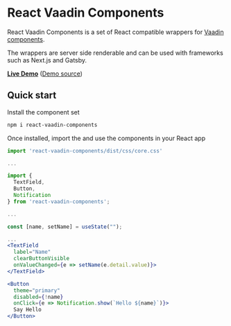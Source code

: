 # React Vaadin Components

React Vaadin Components is a set of React compatible wrappers for [Vaadin components](https://vaadin.com/docs/latest/components).

The wrappers are server side renderable and can be used with frameworks such as Next.js and Gatsby.

**[Live Demo](https://react-vaadin-components.vercel.app/)** ([Demo source](https://github.com/tomivirkki/react-vaadin-components/tree/master/examples/next))

## Quick start

Install the component set

```sh
npm i react-vaadin-components
```

Once installed, import the and use the components in your React app

```jsx
import 'react-vaadin-components/dist/css/core.css'

...

import {
  TextField,
  Button,
  Notification
} from 'react-vaadin-components';

...

const [name, setName] = useState("");

...
<TextField
  label="Name"
  clearButtonVisible
  onValueChanged={e => setName(e.detail.value)}>
</TextField>

<Button
  theme="primary"
  disabled={!name}
  onClick={e => Notification.show(`Hello ${name}`)}>
  Say Hello
</Button>
```
